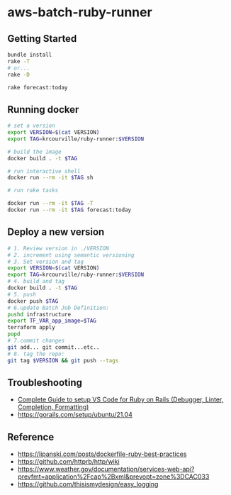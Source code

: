 # aws-batch-ruby-runner

## Getting Started

```sh
bundle install
rake -T
# or...
rake -D

rake forecast:today
```

## Running docker

```sh
# set a version
export VERSION=$(cat VERSION)
export TAG=krcourville/ruby-runner:$VERSION

# build the image
docker build . -t $TAG

# run interactive shell
docker run --rm -it $TAG sh

# run rake tasks

docker run --rm -it $TAG -T
docker run --rm -it $TAG forecast:today
```

## Deploy a new version

```sh
# 1. Review version in ./VERSION
# 2. increment using semantic versioning
# 3. Set version and tag
export VERSION=$(cat VERSION)
export TAG=krcourville/ruby-runner:$VERSION
# 4. build and tag
docker build . -t $TAG
# 5. push
docker push $TAG
# 6.update Batch Job Definition:
pushd infrastructure
export TF_VAR_app_image=$TAG
terraform apply
popd
# 7.commit changes
git add... git commit...etc..
# 8. tag the repo:
git tag $VERSION && git push --tags
```

## Troubleshooting

- [Complete Guide to setup VS Code for Ruby on Rails (Debugger, Linter, Completion, Formatting)](https://dev.to/abstractart/easy-way-to-setup-debugger-and-autocomplete-for-ruby-in-visual-studio-code-2gcc)
- <https://gorails.com/setup/ubuntu/21.04>

## Reference

- <https://lipanski.com/posts/dockerfile-ruby-best-practices>
- <https://github.com/httprb/http/wiki>
- <https://www.weather.gov/documentation/services-web-api?prevfmt=application%2Fcap%2Bxml&prevopt=zone%3DCAC033>
- <https://github.com/thisismydesign/easy_logging>
